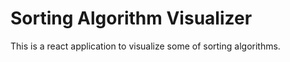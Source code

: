 # Sorting Algorithm Visualizer
 This is a react application to visualize some of sorting algorithms.
